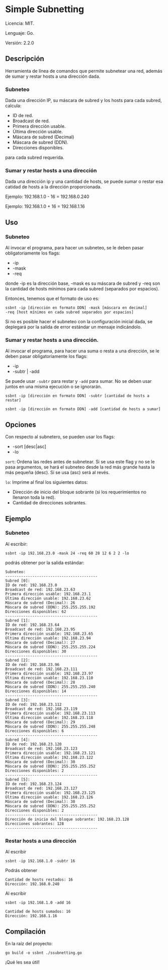 # Simple Subnetting
Licencia: MIT.

Lenguaje: Go.

Versión: 2.2.0

## Descripción
Herramienta de línea de comandos que permite subnetear una red,
además de sumar y restar hosts a una dirección dada.

### Subneteo

Dada una dirección IP, su máscara de subred y los hosts para cada subred,
calcula:

* ID de red.
* Broadcast de red.
* Primera dirección usable.
* Última dirección usable.
* Máscara de subred (Decimal)
* Máscara de subred (DDN).
* Direcciones disponibles.

para cada subred requerida.

### Sumar y restar hosts a una dirección

Dada una dirección ip y una cantidad de hosts, se puede sumar o restar esa
catidad de hosts a la dirección proporcionada.

Ejemplo: 192.168.1.0 - 16 = 192.168.0.240

Ejemplo: 192.168.1.0 + 16 = 192.168.1.16

## Uso

### Subneteo

Al invocar el programa, para hacer un subneteo,
se le deben pasar obligatoriamente los flags:

* -ip
* -mask
* -req

donde -ip es la dirección base, -mask es su máscara de subred y -req son la cantidad de
hosts mínimos para cada subred (separados por espacios).

Entonces, tenemos que el formato de uso es:

```
ssbnt -ip [dirección en formato DDN] -mask [máscara en decimal]
-req [host mínimos en cada subred separados por espacios]
```

Si no es posible hacer el subneteo con la configuración inicial dada,
se deplegará por la salida de error estándar un mensaje indicándolo.

### Sumar y restar hosts a una dirección.

Al invocar el programa, para hacer una suma o resta a una dirección,
se le deben pasar obligatoriamente los flags:

* -ip
* -subtr | -add

Se puede usar `-subtr` para restar y `-add` para sumar. No se deben usar
juntos en una misma ejecución o se ignorarán.

```
ssbnt -ip [dirección en formato DDN] -subtr [cantidad de hosts a restar]

ssbnt -ip [dirección en formato DDN] -add [cantidad de hosts a sumar]
```

## Opciones
Con respecto al subnetero, se pueden usar los flags:

* -sort [desc|asc]
* -lo

`sort`: Ordena las redes antes de subnetear. Si se usa este flag y no se le
pasa argumentos, se hará el subneteo desde la red más grande hasta la más
pequeña (desc). Si se usa (asc) será al revés.

`lo`: Imprime al final los siguientes datos:
* Dirección de inicio del bloque sobrante (si los requerimientos no llenaron toda la red).
* Cantidad de direcciones sobrantes.

## Ejemplo

### Subneteo

Al escribir:
```
ssbnt -ip 192.168.23.0 -mask 24 -req 60 28 12 6 2 2 -lo
```

podrás obtener por la salida estándar:

```
Subneteo:
-----------------------------------------
Subred [0]:
ID de red: 192.168.23.0
Broadcast de red: 192.168.23.63
Primera dirección usable: 192.168.23.1
Última dirección usable: 192.168.23.62
Máscara de subred (Decimal): 26
Máscara de subred (DDN): 255.255.255.192
Direcciones disponibles: 62
-----------------------------------------
Subred [1]:
ID de red: 192.168.23.64
Broadcast de red: 192.168.23.95
Primera dirección usable: 192.168.23.65
Última dirección usable: 192.168.23.94
Máscara de subred (Decimal): 27
Máscara de subred (DDN): 255.255.255.224
Direcciones disponibles: 30
-----------------------------------------
Subred [2]:
ID de red: 192.168.23.96
Broadcast de red: 192.168.23.111
Primera dirección usable: 192.168.23.97
Última dirección usable: 192.168.23.110
Máscara de subred (Decimal): 28
Máscara de subred (DDN): 255.255.255.240
Direcciones disponibles: 14
-----------------------------------------
Subred [3]:
ID de red: 192.168.23.112
Broadcast de red: 192.168.23.119
Primera dirección usable: 192.168.23.113
Última dirección usable: 192.168.23.118
Máscara de subred (Decimal): 29
Máscara de subred (DDN): 255.255.255.248
Direcciones disponibles: 6
-----------------------------------------
Subred [4]:
ID de red: 192.168.23.120
Broadcast de red: 192.168.23.123
Primera dirección usable: 192.168.23.121
Última dirección usable: 192.168.23.122
Máscara de subred (Decimal): 30
Máscara de subred (DDN): 255.255.255.252
Direcciones disponibles: 2
-----------------------------------------
Subred [5]:
ID de red: 192.168.23.124
Broadcast de red: 192.168.23.127
Primera dirección usable: 192.168.23.125
Última dirección usable: 192.168.23.126
Máscara de subred (Decimal): 30
Máscara de subred (DDN): 255.255.255.252
Direcciones disponibles: 2
-----------------------------------------
Dirección de inicio del bloque sobrante: 192.168.23.128
Direcciones sobrantes: 128
-----------------------------------------
```

### Restar hosts a una dirección

Al escribir

```
ssbnt -ip 192.168.1.0 -subtr 16
```

Podrás obtener

```
Cantidad de hosts restados: 16
Dirección: 192.168.0.240
```

Al escribir

```
ssbnt -ip 192.168.1.0 -add 16
```

```
Cantidad de hosts sumados: 16
Dirección: 192.168.1.16
```

## Compilación
En la raíz del proyecto:

```
go build -o ssbnt ./ssubnetting.go
```

¡Qué les sea útil!
